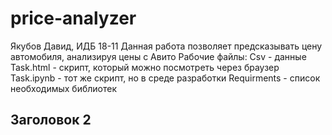# price-analyzer

Якубов Давид, ИДБ 18-11
Данная работа позволяет предсказывать цену автомобиля, анализируя цены с Авито
Рабочие файлы:
Csv - данные
Task.html -  скрипт, который можно посмотреть через браузер
Task.ipynb - тот же скрипт, но в среде разработки
Requirments - список необходимых библиотек


## Заголовок 2
